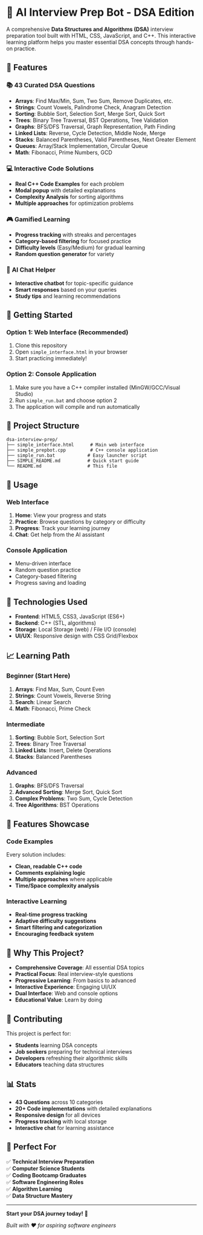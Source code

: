 # 🤖 AI Interview Prep Bot - DSA Edition

A comprehensive **Data Structures and Algorithms (DSA)** interview preparation tool built with HTML, CSS, JavaScript, and C++. This interactive learning platform helps you master essential DSA concepts through hands-on practice.

## 🎯 Features

### 📚 **43 Curated DSA Questions**
- **Arrays**: Find Max/Min, Sum, Two Sum, Remove Duplicates, etc.
- **Strings**: Count Vowels, Palindrome Check, Anagram Detection
- **Sorting**: Bubble Sort, Selection Sort, Merge Sort, Quick Sort
- **Trees**: Binary Tree Traversal, BST Operations, Tree Validation
- **Graphs**: BFS/DFS Traversal, Graph Representation, Path Finding
- **Linked Lists**: Reverse, Cycle Detection, Middle Node, Merge
- **Stacks**: Balanced Parentheses, Valid Parentheses, Next Greater Element
- **Queues**: Array/Stack Implementation, Circular Queue
- **Math**: Fibonacci, Prime Numbers, GCD

### 💻 **Interactive Code Solutions**
- **Real C++ Code Examples** for each problem
- **Modal popup** with detailed explanations
- **Complexity Analysis** for sorting algorithms
- **Multiple approaches** for optimization problems

### 🎮 **Gamified Learning**
- **Progress tracking** with streaks and percentages
- **Category-based filtering** for focused practice
- **Difficulty levels** (Easy/Medium) for gradual learning
- **Random question generator** for variety

### 🤖 **AI Chat Helper**
- **Interactive chatbot** for topic-specific guidance
- **Smart responses** based on your queries
- **Study tips** and learning recommendations

## 🚀 Getting Started

### Option 1: Web Interface (Recommended)
1. Clone this repository
2. Open `simple_interface.html` in your browser
3. Start practicing immediately!

### Option 2: Console Application
1. Make sure you have a C++ compiler installed (MinGW/GCC/Visual Studio)
2. Run `simple_run.bat` and choose option 2
3. The application will compile and run automatically

## 📁 Project Structure

```
dsa-interview-prep/
├── simple_interface.html      # Main web interface
├── simple_prepbot.cpp         # C++ console application
├── simple_run.bat            # Easy launcher script
├── SIMPLE_README.md          # Quick start guide
└── README.md                 # This file
```

## 🎯 Usage

### **Web Interface**
1. **Home**: View your progress and stats
2. **Practice**: Browse questions by category or difficulty
3. **Progress**: Track your learning journey
4. **Chat**: Get help from the AI assistant

### **Console Application**
- Menu-driven interface
- Random question practice
- Category-based filtering
- Progress saving and loading

## 🔧 Technologies Used

- **Frontend**: HTML5, CSS3, JavaScript (ES6+)
- **Backend**: C++ (STL, algorithms)
- **Storage**: Local Storage (web) / File I/O (console)
- **UI/UX**: Responsive design with CSS Grid/Flexbox

## 📈 Learning Path

### **Beginner** (Start Here)
1. **Arrays**: Find Max, Sum, Count Even
2. **Strings**: Count Vowels, Reverse String
3. **Search**: Linear Search
4. **Math**: Fibonacci, Prime Check

### **Intermediate**
1. **Sorting**: Bubble Sort, Selection Sort
2. **Trees**: Binary Tree Traversal
3. **Linked Lists**: Insert, Delete Operations
4. **Stacks**: Balanced Parentheses

### **Advanced**
1. **Graphs**: BFS/DFS Traversal
2. **Advanced Sorting**: Merge Sort, Quick Sort
3. **Complex Problems**: Two Sum, Cycle Detection
4. **Tree Algorithms**: BST Operations

## 🎨 Features Showcase

### **Code Examples**
Every solution includes:
- **Clean, readable C++ code**
- **Comments explaining logic**
- **Multiple approaches** where applicable
- **Time/Space complexity analysis**

### **Interactive Learning**
- **Real-time progress tracking**
- **Adaptive difficulty suggestions**
- **Smart filtering and categorization**
- **Encouraging feedback system**

## 🌟 Why This Project?

- **Comprehensive Coverage**: All essential DSA topics
- **Practical Focus**: Real interview-style questions
- **Progressive Learning**: From basics to advanced
- **Interactive Experience**: Engaging UI/UX
- **Dual Interface**: Web and console options
- **Educational Value**: Learn by doing

## 🤝 Contributing

This project is perfect for:
- **Students** learning DSA concepts
- **Job seekers** preparing for technical interviews
- **Developers** refreshing their algorithmic skills
- **Educators** teaching data structures

## 📊 Stats

- **43 Questions** across 10 categories
- **20+ Code implementations** with detailed explanations
- **Responsive design** for all devices
- **Progress tracking** with local storage
- **Interactive chat** for learning assistance

## 🎯 Perfect For

✅ **Technical Interview Preparation**  
✅ **Computer Science Students**  
✅ **Coding Bootcamp Graduates**  
✅ **Software Engineering Roles**  
✅ **Algorithm Learning**  
✅ **Data Structure Mastery**

---

**Start your DSA journey today!** 🚀

*Built with ❤️ for aspiring software engineers*
